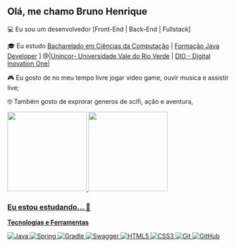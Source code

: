 ## Olá, me chamo Bruno Henrique

💻 Eu sou um desenvolvedor [Front-End | Back-End | Fullstack]

🎓 Eu estudo [Bacharelado em Ciências da Computação](https://www.unincor.br/index.php/cursos/graduacao/tres-coracoes/1188-ciencia-da-computacao-2) | [Formação Java Developer](https://www.dio.me/certificate/GD7RMMJC/share) ] @|[Unincor- Universidade Vale do Rio Verde](https://www.unincor.br/) | [DIO - Digital Inovation One](https://www.dio.me)|

<!--👩‍💻 Atualmente eu trabalho como [Cargo] @ [Empresa atual]-->

🎮 Eu gosto de no meu tempo livre jogar video game, ouvir musica e assistir live;

🤓 Também gosto de exprorar generos de scifi, ação e aventura,

<div>
<a href="https://github.com/lbguilherme">
<img height="180em" src="https://github-readme-stats.vercel.app/api/top-langs/?username=BrunoHenriqueOliveira&layout=compact&langs_count=7&theme=dark"/>
<img height="180em" src="https://github-readme-stats.vercel.app/api?username=BrunoHenriqueOliveira&show_icons=true&theme=dark&include_all_commits=true&count_private=true"/>
</div>


### Eu estou estudando... 🔧

**Tecnologias e Ferramentas**

![Java](https://img.shields.io/badge/java-%23ED8B00.svg?style=for-the-badge&logo=openjdk&logoColor=white)
![Spring](https://img.shields.io/badge/spring-%236DB33F.svg?style=for-the-badge&logo=spring&logoColor=white)
![Gradle](https://img.shields.io/badge/Gradle-02303A.svg?style=for-the-badge&logo=Gradle&logoColor=white)
![Swagger](https://img.shields.io/badge/-Swagger-%23Clojure?style=for-the-badge&logo=swagger&logoColor=white)
![HTML5](https://img.shields.io/badge/html5-%23E34F26.svg?style=for-the-badge&logo=html5&logoColor=white)
![CSS3](https://img.shields.io/badge/css3-%231572B6.svg?style=for-the-badge&logo=css3&logoColor=white)
![Git](https://img.shields.io/badge/git-%23F05033.svg?style=for-the-badge&logo=git&logoColor=white)
![GitHub](https://img.shields.io/badge/github-%23121011.svg?style=for-the-badge&logo=github&logoColor=white)
<!--![Hibernate](https://img.shields.io/badge/Hibernate-59666C?style=for-the-badge&logo=Hibernate&logoColor=white)-->

